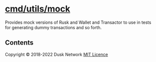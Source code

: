 # [cmd/utils/mock](./cmd/utils/mock)

Provides mock versions of Rusk and Wallet and Transactor to use in tests for
generating dummy transactions and so forth.

<!-- ToC start -->
##  Contents

<!-- ToC end -->

Copyright © 2018-2022 Dusk Network
[MIT Licence](https://github.com/dusk-network/dusk-blockchain/blob/master/LICENSE)
